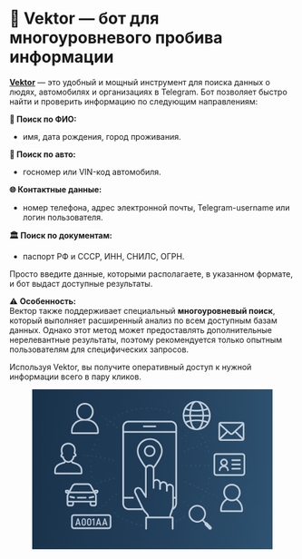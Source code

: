 # 🫵 Vektor — бот для многоуровневого пробива информации

[**Vektor**](https://botiprobiva.top/Vektor/) — это удобный и мощный инструмент для поиска данных о людях, автомобилях и организациях в Telegram. Бот позволяет быстро найти и проверить информацию по следующим направлениям:

**👤 Поиск по ФИО:**

* имя, дата рождения, город проживания.

**🚗 Поиск по авто:**

* госномер или VIN-код автомобиля.

**🌐 Контактные данные:**

* номер телефона, адрес электронной почты, Telegram-username или логин пользователя.

**🏛 Поиск по документам:**

* паспорт РФ и СССР, ИНН, СНИЛС, ОГРН.

Просто введите данные, которыми располагаете, в указанном формате, и бот выдаст доступные результаты.

⚠️ **Особенность:**\
Вектор также поддерживает специальный **многоуровневый поиск**, который выполняет расширенный анализ по всем доступным базам данных. Однако этот метод может предоставлять дополнительные нерелевантные результаты, поэтому рекомендуется только опытным пользователям для специфических запросов.

Используя Vektor, вы получите оперативный доступ к нужной информации всего в пару кликов.

<figure><img src="../.gitbook/assets/7768ab99-9620-457a-964a-31841651fe8d.png" alt=""><figcaption></figcaption></figure>
